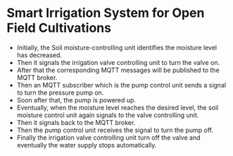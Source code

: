 # Smart Irrigation System for Open Field Cultivations

- Initially, the Soil moisture-controlling unit identifies the moisture level has decreased. 
- Then it signals the irrigation valve controlling unit to turn the valve on. 
- After that the corresponding MQTT messages will be published to the MQTT broker. 
- Then an MQTT subscriber which is the pump control unit sends a signal to turn the pressure pump on. 
- Soon after that, the pump is powered up. 
- Eventually, when the moisture level reaches the desired level, the soil moisture control unit again signals to the valve controlling unit. 
- Then it signals back to the MQTT broker. 
- Then the pump control unit receives the signal to turn the pump off. 
- Finally the irrigation valve controlling unit turn off the valve and eventually the water supply stops automatically. 
